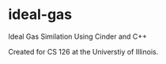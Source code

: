 # ideal-gas
Ideal Gas Similation Using Cinder and C++

Created for CS 126 at the Universtiy of Illinois.
